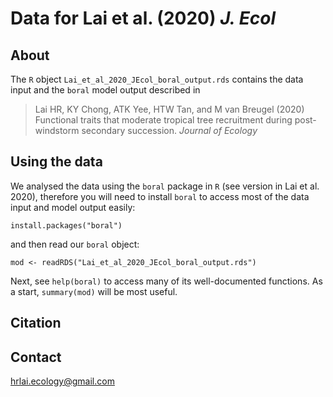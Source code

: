 # Data for Lai et al. (2020) *J. Ecol*

## About
The `R` object `Lai_et_al_2020_JEcol_boral_output.rds` contains the data input and the `boral` model output described in
> Lai HR, KY Chong, ATK Yee, HTW Tan, and M van Breugel (2020) Functional traits that moderate tropical tree recruitment during post-windstorm secondary succession. *Journal of Ecology*

## Using the data
We analysed the data using the `boral` package in `R` (see version in Lai et al. 2020), therefore you will need to install `boral` to access most of the data input and model output easily:

```install.packages("boral")```

and then read our `boral` object:

```mod <- readRDS("Lai_et_al_2020_JEcol_boral_output.rds")```

Next, see `help(boral)` to access many of its well-documented functions. As a start, `summary(mod)` will be most useful.


## Citation


## Contact
[hrlai.ecology@gmail.com](mailto:hrlai.ecology@gmail.com)
